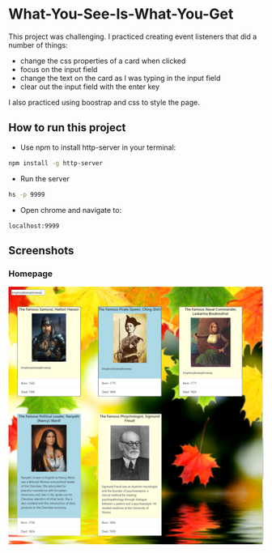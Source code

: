 # What-You-See-Is-What-You-Get

This project was challenging. I practiced creating event listeners that did a number of things:
<ul>
 <li>change the css properties of a card when clicked</li>
 <li>focus on the input field</li> 
 <li>change the text on the card as I was typing in the input field</li> 
 <li>clear out the input field with the enter key</li>
</ul> 
I also practiced using boostrap and css to style the page.

## How to run this project
* Use npm to install http-server in your terminal:
```sh
npm install -g http-server
```
* Run the server
```sh
hs -p 9999
```
* Open chrome and navigate to:
```
localhost:9999
```

## Screenshots

### Homepage
![main page](images/screenshot.png)